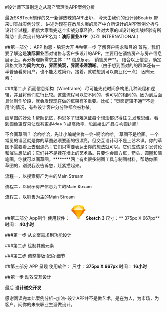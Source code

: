 #设计师下班别走之从房产管理类APP案例分析

最近SK8Tech制作的又一新鲜热辣的APP出炉， 今天由我们的设计师Beatrix 带来UI实战实例分享， 讲述为现在在悉尼火爆的房产中介所设计的APP案例分析与设计全过程，相信大家看完这个实战分享经验，会对大家的ui设计的实战经验有所帮助！此次设计的APP名为：**澳际置业APP**（OZII INTERNATIONAL）


##第一部分： APP 构思 - 脑洞大开
###第一步 了解客户需求和目的
首先，我们要了解这是**澳际置业**面对销售与客户多设计的APP，主要用在销售房产与房产信息展示上。再分析理解需求主体：** 信息展示， 销售房产**。
结合以上信息，确定风格大致为**简约大方，界面美观，界面条理清晰**。（由于想到面对的的群体还有一半普通看房用户，也不能太过简介，接着，就联想到可以商业化一点）
因有元素：

###第二步 页面信息架构（Wireframe）
尽可能先花时间多构思几种流程和逻辑，并且将他们进行比较。这些流程可以使不同的，也可以的相同的。因为到后面具体制作阶段，就会发现现在做的框架有多重要。比如：“页面逻辑不通”“不适用”的情况，有些设计客户分分钟都会被秒杀。

画草图的妙处
1.帮助记忆，构思多了很难保证每个想法都记得住
2.发散思维，看到图像更容易让您有更多idea
3.提高效率，能直接出产品与构图排版!


不会画草图？
哈哈哈哈，先让小编嘲笑你一会~啊哈哈哈。 草图不是绘画。一个常见的误区就是你的草图必须要画的很漂亮。但交互设计可不是上艺术课。你的草图不需要看上去很漂亮；它们只需要表达出你的想法就可以。它们应该是引发讨论和催生想法的；它们并不是挂在墙上的艺术品。只要你会画方框，箭头，圆圈和简笔画，你就可以画草图。********网上有卖很多制图工具与制图材料，帮助你画草图的，别说我没告诉您，赶紧攒起来。


流程一，以搜索房产为主的Main Stream


流程二，以展示房产信息为主的Main Stream


流程三，以销售为主的Main Stream


##第二部分 App制作
使用软件： ![](/assets/sketch3.png)**Sketch 3**
尺寸：** 375px X 667px**
时间： **40小时**

###第一步 从文案需求到功能设计

###第二步 绘制其他元素

###第三步 调整排版·配色·细节


##第三部分 APP 呈现
使用软件：
尺寸： **375px X 667px**
时间： **16小时**

##第一步 动效交互设计

最后 **设计递交开发** 


感谢阅读完本此案例分析~加油~设计APP并不是做艺术，是在为人，为市场，为客户，问你的未来职业生涯做设计。